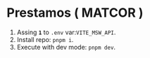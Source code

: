 # Prestamos ( MATCOR )

1. Assing **`1`** to `.env` var:`VITE_MSW_API`.
2. Install repo: `pnpm i`.
3. Execute with dev mode: `pnpm dev`.
